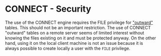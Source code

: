 # CONNECT - Security

The use of the CONNECT engine requires the <a undefined>FILE</a> privilege for
["outward"](/kb/en/inward-and-outward-tables/#outward-tables) tables. This should not be an important restriction. The use of
CONNECT "outward" tables on a remote server seems of limited interest without
knowing the files existing on it and must be protected anyway. On the other
hand, using it on the local client machine is not an issue because it is always
possible to create locally a user with the `FILE` privilege.